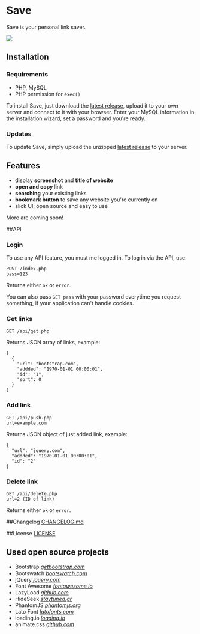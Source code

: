 # Save
Save is your personal link saver.

![](http://i.imgur.com/6Xv3Qef.gif)

## Installation
### Requirements

 - PHP, MySQL
 - PHP permission for `exec()`

To install Save, just download the [latest release](http://github.com/krmax44/Save/releases/latest), upload it to your own server and connect to it with your browser. Enter your MySQL information in the installation wizard, set a password and you're ready.

### Updates
To update Save, simply upload the unzipped [latest release](http://github.com/krmax44/Save/releases/latest) to your server.

## Features

 - display **screenshot** and **title of website**
 - **open and copy** link
 - **searching** your existing links
 - **bookmark button** to save any website you're currently on
 - slick UI, open source and easy to use

More are coming soon!

##API
### Login
To use any API feature, you must me logged in. To log in via the API, use:

    POST /index.php
    pass=123

Returns either `ok` or `error`.

You can also pass `GET pass` with your password everytime you request something, if your application can't handle cookies.

### Get links

    GET /api/get.php
Returns JSON array of links, example:

    [
	  {
	    "url": "bootstrap.com",
	    "addded": "1970-01-01 00:00:01",
	    "id": "1",
	    "sort": 0
	  }
	]

### Add link

    GET /api/push.php
    url=example.com
Returns JSON object of just added link, example:

    {
	  "url": "jquery.com",
	  "addded": "1970-01-01 00:00:01",
	  "id": "2"
	}

### Delete link

    GET /api/delete.php
    url=2 (ID of link)
Returns either `ok` or `error`.

##Changelog
[CHANGELOG.md](https://github.com/krmax44/Save/blob/master/CHANGELOG.md)

##License
[LICENSE](https://github.com/krmax44/Save/blob/master/LICENSE)

## Used open source projects

 - Bootstrap *[getbootstrap.com](http://getbootstrap.com)*
 - Bootswatch *[bootswatch.com](http://bootswatch.com)*
 - jQuery *[jquery.com](jquery.com)*
 - Font Awesome *[fontawesome.io](http://fontawesome.io)*
 - LazyLoad *[github.com](https://github.com/tuupola/jquery_lazyload/)*
 - HideSeek *[staytuned.gr](http://vdw.staytuned.gr)*
 - PhantomJS *[phantomjs.org](http://phantomjs.org)*
 - Lato Font *[latofonts.com](http://latofonts.com)*
 - loading.io *[loading.io](http://loading.io)*
 - animate.css *[github.com](https://github.com/daneden/animate.css/)*
